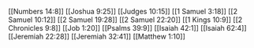 [[Numbers 14:8]]
[[Joshua 9:25]]
[[Judges 10:15]]
[[1 Samuel 3:18]]
[[2 Samuel 10:12]]
[[2 Samuel 19:28]]
[[2 Samuel 22:20]]
[[1 Kings 10:9]]
[[2 Chronicles 9:8]]
[[Job 1:20]]
[[Psalms 39:9]]
[[Isaiah 42:1]]
[[Isaiah 62:4]]
[[Jeremiah 22:28]]
[[Jeremiah 32:41]]
[[Matthew 1:10]]
